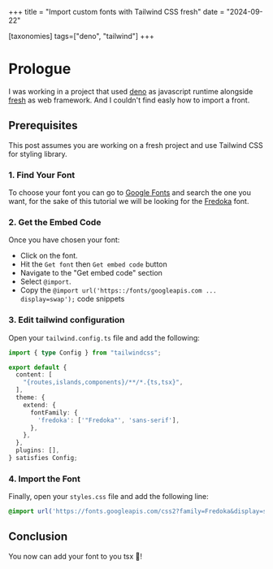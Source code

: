 +++
title = "Import custom fonts with Tailwind CSS fresh"
date = "2024-09-22"

[taxonomies]
tags=["deno", "tailwind"]
+++
# Prologue

I was working in a project that used [deno](https://deno.com/) as javascript runtime alongside [fresh](https://fresh.deno.dev/) as web framework. And I couldn't find easly how to import a front.

## Prerequisites
This post assumes you are working on a fresh project and use Tailwind CSS for styling library. 
### 1. Find Your Font


To choose your font you can go to [Google Fonts](https://fonts.google.com) and search the one you want, for the sake of this tutorial we will be looking for the [Fredoka](https://fonts.google.com/?query=fredoka) font.
### 2. Get the Embed Code

Once you have chosen your font:
- Click on the font.
- Hit the `Get font` then `Get embed code` button
- Navigate to the "Get embed code" section
- Select `@import`.
- Copy the `@import url('https::/fonts/googleapis.com ... display=swap');` code  snippets

### 3. Edit tailwind configuration

Open your `tailwind.config.ts` file and add the following:

```typescript
import { type Config } from "tailwindcss";

export default {
  content: [
    "{routes,islands,components}/**/*.{ts,tsx}",
  ],
  theme: {
    extend: {
      fontFamily: {
        'fredoka': ['"Fredoka"', 'sans-serif'],
      },
    },
  },
  plugins: [],
} satisfies Config;
```


### 4. Import the Font

Finally, open your `styles.css` file and add the following line:

```css
@import url('https://fonts.googleapis.com/css2?family=Fredoka&display=swap');
```



## Conclusion

You now can add your font to you tsx 🚀!
